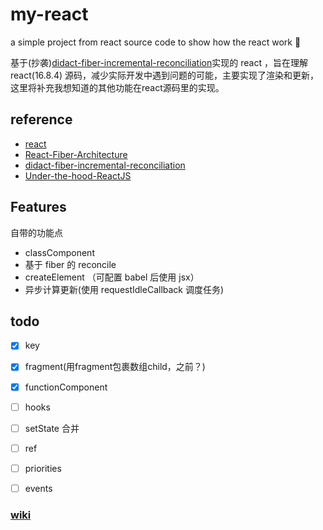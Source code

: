 # my-react
a simple project from react source code to show how the react work 📖

基于(抄袭)[didact-fiber-incremental-reconciliation](https://engineering.hexacta.com/didact-fiber-incremental-reconciliation-b2fe028dcaec)实现的 react ，旨在理解 react(16.8.4) 源码，减少实际开发中遇到问题的可能，主要实现了渲染和更新，这里将补充我想知道的其他功能在react源码里的实现。


## reference
* [react](https://github.com/facebook/react/)
* [React-Fiber-Architecture](https://github.com/SaeedMalikx/React-Fiber-Architecture)
* [didact-fiber-incremental-reconciliation](https://engineering.hexacta.com/didact-fiber-incremental-reconciliation-b2fe028dcaec)
* [Under-the-hood-ReactJS](https://github.com/Bogdan-Lyashenko/Under-the-hood-ReactJS)

## Features
自带的功能点
- classComponent
- 基于 fiber 的 reconcile
- createElement （可配置 babel 后使用 jsx）
- 异步计算更新(使用 requestIdleCallback 调度任务)

## todo
- [x] key
- [x] fragment(用fragment包裹数组child，之前？)
- [x] functionComponent
- [ ] hooks
- [ ] setState 合并
- [ ] ref
- [ ] priorities
- [ ] events


### **[wiki](https://github.com/Anshiii/my-react/wiki/Contents)**
